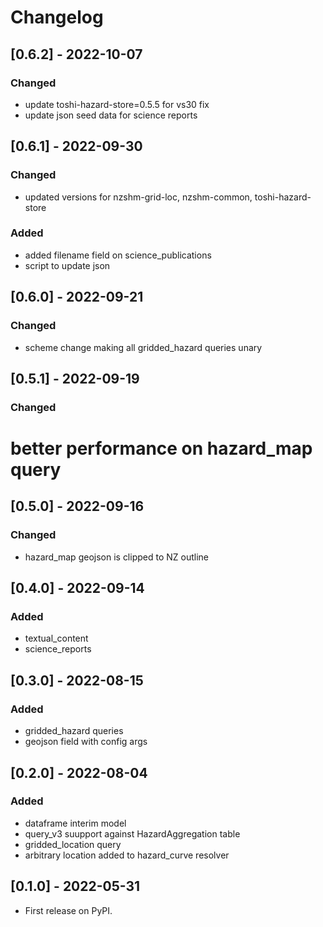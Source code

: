 # Changelog

## [0.6.2] - 2022-10-07
### Changed
 - update toshi-hazard-store=0.5.5 for vs30 fix
 - update json seed data for science reports

## [0.6.1] - 2022-09-30
### Changed
 - updated versions for nzshm-grid-loc, nzshm-common, toshi-hazard-store
### Added
 - added filename field on science_publications
 - script to update json

## [0.6.0] - 2022-09-21

### Changed
 - scheme change making all gridded_hazard queries unary

## [0.5.1] - 2022-09-19
### Changed
 # better performance on hazard_map query

## [0.5.0] - 2022-09-16
### Changed
 * hazard_map geojson is clipped to NZ outline

## [0.4.0] - 2022-09-14
### Added
 * textual_content
 * science_reports

## [0.3.0] - 2022-08-15
### Added
 * gridded_hazard queries
 * geojson field with config args

## [0.2.0] - 2022-08-04
### Added
 * dataframe interim model
 * query_v3 suupport against HazardAggregation table
 * gridded_location query
 * arbitrary location added to hazard_curve resolver

## [0.1.0] - 2022-05-31

* First release on PyPI.

